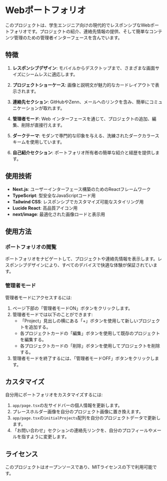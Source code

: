 # Webポートフォリオ

このプロジェクトは、学生エンジニア向けの現代的でレスポンシブなWebポートフォリオです。プロジェクトの紹介、連絡先情報の提供、そして簡単なコンテンツ管理のための管理者インターフェースを含んでいます。

## 特徴

1. **レスポンシブデザイン**: モバイルからデスクトップまで、さまざまな画面サイズにシームレスに適応します。

2. **プロジェクトショーケース**: 画像と説明文が魅力的なカードレイアウトで表示されます。

3. **連絡先セクション**: GitHubやZenn、メールへのリンクを含み、簡単にコミュニケーションが取れます。

4. **管理者モード**: Web インターフェースを通じて、プロジェクトの追加、編集、削除が直接行えます。

5. **ダークテーマ**: モダンで専門的な印象を与える、洗練されたダークカラースキームを使用しています。

6. **自己紹介セクション**: ポートフォリオ所有者の簡単な紹介と経歴を提供します。

## 使用技術

- **Next.js**: ユーザーインターフェース構築のためのReactフレームワーク
- **TypeScript**: 型安全なJavaScriptコード用
- **Tailwind CSS**: レスポンシブでカスタマイズ可能なスタイリング用
- **Lucide React**: 高品質アイコン用
- **next/image**: 最適化された画像ロードと表示用


## 使用方法

### ポートフォリオの閲覧

ポートフォリオをナビゲートして、プロジェクトや連絡先情報を表示します。レスポンシブデザインにより、すべてのデバイスで快適な体験が保証されています。

### 管理者モード

管理者モードにアクセスするには:

1. ページ下部の「管理者モードON」ボタンをクリックします。
2. 管理者モードでは以下のことができます:
   - 「Project」見出しの横にある「+」ボタンを使用して新しいプロジェクトを追加する。
   - 各プロジェクトカードの「編集」ボタンを使用して既存のプロジェクトを編集する。
   - 各プロジェクトカードの「削除」ボタンを使用してプロジェクトを削除する。
3. 管理者モードを終了するには、「管理者モードOFF」ボタンをクリックします。

## カスタマイズ

自分用にポートフォリオをカスタマイズするには:

1. `app/page.tsx`の左サイドバーの個人情報を更新します。
2. プレースホルダー画像を自分のプロジェクト画像に置き換えます。
3. `app/page.tsx`の`initialProjects`配列を自分のプロジェクトデータで更新します。
4. 「お問い合わせ」セクションの連絡先リンクを、自分のプロフィールやメールを指すように変更します。

## ライセンス

このプロジェクトはオープンソースであり、MITライセンスの下で利用可能です。